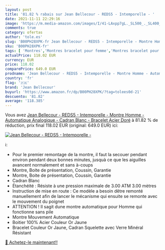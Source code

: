 ```yaml
---
layout: post
title: '81.82 % rabais sur Jean Bellecour - REDS5 - Intemporelle - '
date: 2021-11-11 22:29:16
image: 'https://m.media-amazon.com/images/I/41-LAxpp7gL._SL500_._SL400_.jpg'
comments: true
category: ofertas
author: 'tole.es'
slug: 'B00PH28XPK-fr Jean Bellecour - REDS5 - Intemporelle - Montre Homme -...'
sku: 'B00PH28XPK-fr'
tags: [ 'Montres','Montres bracelet pour femme','Montres bracelet pour homme','Montres et accessoires','Montres femme','Montres homme','jean bellecour', ]
actualPrice: 118.02 EUR
currency: EUR
price: 118.02
comparePrice: 649.0 EUR
prodname: 'Jean Bellecour - REDS5 - Intemporelle - Montre Homme - Automatique Analogique - Cadran Blanc - Bracelet Acier Doré'
country: 'fr'
flag: '🇫🇷'
brand: 'Jean Bellecour'
buyurl: 'https://www.amazon.fr/dp/B00PH28XPK/?tag=tolees0d-21'
descuento: '81.82'
average: '118.385'
---
```


Vous avez [Jean Bellecour - REDS5 - Intemporelle - Montre Homme - Automatique Analogique - Cadran Blanc - Bracelet Acier Doré](https://www.amazon.fr/dp/B00PH28XPK/?tag=tolees0d-21)  à  81.82 % de réduction, prix final  118.02 EUR (original: 649.0 EUR) ici:

[![Jean Bellecour - REDS5 - Intemporelle - ](https://m.media-amazon.com/images/I/41-LAxpp7gL._SL500_._SL400_.jpg)](https://www.amazon.fr/dp/B00PH28XPK/?tag=tolees0d-21)

ℹ️:

- Pour le premier remontage de la montre, il faut la secouer pendant environ pendant deux bonnes minutes, jusquà ce que les aiguilles avancent normalement et sans à-coups
- Montre, Boite de présentation, Coussin, Garantie
- Montre, Boite de présentation, Coussin, Garantie
- Cadran Blanc
- Étanchéité : Résiste à une pression maximale de 3.00 ATM 3.00 mètres
- Instruction de mise en route : Ce modèle a besoin dêtre remonté manuellement afin de lancer le mécanisme qui ensuite se remonte avec le mouvement du poignet
- ATTENTION ! Il sagit dune montre automatique pour Homme qui fonctionne sans pile
- Montre Mouvement Automatique
- Boitier 100% Acier Couleur Or Jaune
- Bracelet Couleur Or Jaune, Cadran Squelette avec Verre Minéral Résistant

[🛒 Achetez-le maintenant!!](https://www.amazon.fr/dp/B00PH28XPK/?tag=tolees0d-21)
